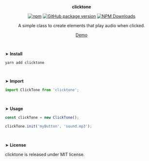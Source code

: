 <br>
<p align="center"><strong>clicktone</strong></p>

<div align="center">

[![npm](https://img.shields.io/npm/v/clicktone.svg?colorB=brightgreen)](https://www.npmjs.com/package/clicktone)
[![GitHub package version](https://img.shields.io/github/package-json/v/ux-ui-pro/clicktone.svg)](https://github.com/ux-ui-pro/clicktone)
[![NPM Downloads](https://img.shields.io/npm/dm/clicktone.svg?style=flat)](https://www.npmjs.org/package/clicktone)

</div>

<p align="center">A simple class to create elements that play audio when clicked.</p>
<p align="center"><a href="https://5mq6lq.csb.app/">Demo</a></p>
<br>

&#10148; **Install**

```
yarn add clicktone
```

<br>

&#10148; **Import**

```javascript
import ClickTone from 'clicktone';
```
<br>

&#10148; **Usage**

```javascript
const clickTone = new ClickTone();

clickTone.init('myButton', 'sound.mp3');
```
<br>

&#10148; **License**

clicktone is released under MIT license.
